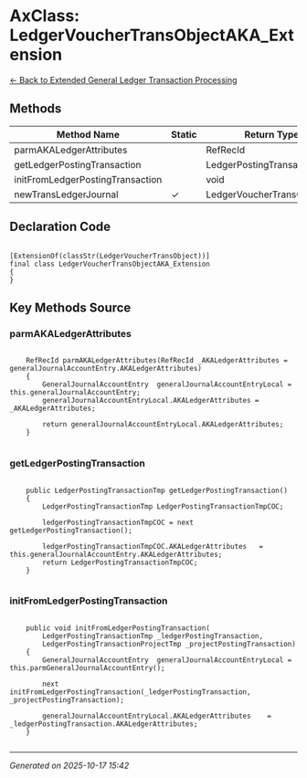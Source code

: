 # AxClass: LedgerVoucherTransObjectAKA_Extension

[← Back to Extended General Ledger Transaction Processing](../README.md)

## Methods

| Method Name | Static | Return Type | Parameters |
|-------------|--------|-------------|------------|
| parmAKALedgerAttributes |  | RefRecId | none |
| getLedgerPostingTransaction |  | LedgerPostingTransactionTmp | none |
| initFromLedgerPostingTransaction |  | void | none |
| newTransLedgerJournal | ✓ | LedgerVoucherTransObject | none |

## Declaration Code

```xpp

[ExtensionOf(classStr(LedgerVoucherTransObject))]
final class LedgerVoucherTransObjectAKA_Extension
{
}

```

## Key Methods Source

### parmAKALedgerAttributes

```xpp

    RefRecId parmAKALedgerAttributes(RefRecId _AKALedgerAttributes = generalJournalAccountEntry.AKALedgerAttributes)
    {
        GeneralJournalAccountEntry  generalJournalAccountEntryLocal = this.generalJournalAccountEntry;
        generalJournalAccountEntryLocal.AKALedgerAttributes = _AKALedgerAttributes;

        return generalJournalAccountEntryLocal.AKALedgerAttributes;
    }


```

### getLedgerPostingTransaction

```xpp

    public LedgerPostingTransactionTmp getLedgerPostingTransaction()
    {
        LedgerPostingTransactionTmp LedgerPostingTransactionTmpCOC;

        ledgerPostingTransactionTmpCOC = next getLedgerPostingTransaction();
       
        ledgerPostingTransactionTmpCOC.AKALedgerAttributes   = this.generalJournalAccountEntry.AKALedgerAttributes;
        return LedgerPostingTransactionTmpCOC;
    }


```

### initFromLedgerPostingTransaction

```xpp

    public void initFromLedgerPostingTransaction(
        LedgerPostingTransactionTmp _ledgerPostingTransaction,
        LedgerPostingTransactionProjectTmp _projectPostingTransaction)
    {
        GeneralJournalAccountEntry  generalJournalAccountEntryLocal = this.parmGeneralJournalAccountEntry();
        
        next initFromLedgerPostingTransaction(_ledgerPostingTransaction, _projectPostingTransaction);
        
        generalJournalAccountEntryLocal.AKALedgerAttributes    = _ledgerPostingTransaction.AKALedgerAttributes;
    }


```

---

*Generated on 2025-10-17 15:42*
